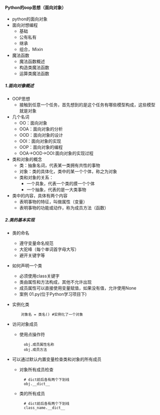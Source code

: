 #### Python的oop思想（面向对象）
- python的面向对象
- 面向对想编程
   - 基础
   - 公有私有
   - 继承
   - 组合，Mixin
- 魔法函数
   - 魔法函数概述
   - 构造类魔法函数
   - 运算类魔法函数
##### 1.面向对像概述
- OOP思想
   - 接触到任意一个任务，首先想到的是这个任务有哪些模型构成，这些模型就是对象
- 几个名词
   - OO：面向对象
   - OOA：面向对象的分析
   - OOD：面向对象的设计
   - OOI：面向对象的实现
   - OOP：面向对象的编程
   - OOA->OOD->OOI:面向对象的实现过程
- 类和对象的概念
   - 类：抽象名词，代表某一类拥有共性的事物
   - 对象：类的具体化，类中的某一个个体，称之为对象
   - 类和对象的关系：
       - 一个具象，代表一个类的摸一个个体
       - 一个抽象，代表的是一大类事物
 - 类中的内容，具体有两个内容
   - 表明事物的特征，叫做属性（变量）
   - 表明事物的功能或动作，称为成员方法（函数）
##### 2.类的基本实现
- 类的命名
   - 遵守变量命名规范
   - 大驼峰（每个单词首字母大写）
   - 避开关键字等
- 如何声明一个类
   - 必须使用class关键字
   - 类由属性和方法构成，其他不允许出现
   - 成员属性可以直接使用变量赋值，如果没有值，允许使用None
   - 案例 01.py(位于Python学习项目下)
- 实例化类

          对象名 = 类名() #实例化了一个对象
- 访问对象成员
   - 使用点操作符
   
           obj.成员属性名称
           obj.成员方法
- 可以通过默认内置变量检查类和对象的所有成员
   - 对象所有成员检查
   
           # dict前后各有两个下划线
           obj.__dict__
   - 类的所有成员
   
           # dict前后各有两个下划线
           class_name.__dict__
           
           